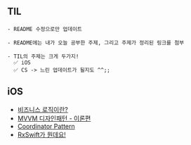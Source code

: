 ## TIL

```
- README 수정으로만 업데이트

- README에는 내가 오늘 공부한 주제, 그리고 주제가 정리된 링크를 첨부

- TIL의 주제는 크게 두가지!
  ✅ iOS
  ✅ CS -> 느린 업데이트가 될지도 ^^;;
```

## iOS
- [비즈니스 로직이란?](https://west-skateboard-0dd.notion.site/55ad946da77e4e1c89554e410aca11a1?pvs=4)
- [MVVM 디자인패턴 - 이론편](https://west-skateboard-0dd.notion.site/MVVM-091cb43d34f744659545277ceea787c6?pvs=4)
- [Coordinator Pattern](https://west-skateboard-0dd.notion.site/Coordinator-Pattern-3861526e3b8b486baa921e04706200bb?pvs=4)
- [RxSwift가 뭔데요!](https://west-skateboard-0dd.notion.site/RxSwift-5be55f9fcd714da89be106f2b62ba4c9?pvs=4)
